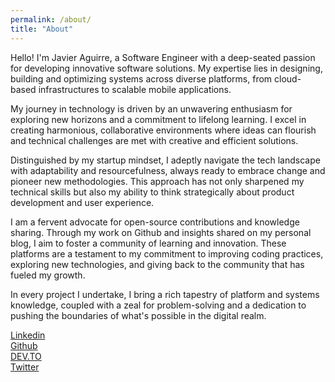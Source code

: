 ```yaml
---
permalink: /about/
title: "About"
---
```


Hello! I'm Javier Aguirre, a Software Engineer with a deep-seated passion for developing innovative software solutions. My expertise lies in designing, building and optimizing systems across diverse platforms, from cloud-based infrastructures to scalable mobile applications.

My journey in technology is driven by an unwavering enthusiasm for exploring new horizons and a commitment to lifelong learning. I excel in creating harmonious, collaborative environments where ideas can flourish and technical challenges are met with creative and efficient solutions.

Distinguished by my startup mindset, I adeptly navigate the tech landscape with adaptability and resourcefulness, always ready to embrace change and pioneer new methodologies. This approach has not only sharpened my technical skills but also my ability to think strategically about product development and user experience.

I am a fervent advocate for open-source contributions and knowledge sharing. Through my work on Github and insights shared on my personal blog, I aim to foster a community of learning and innovation. These platforms are a testament to my commitment to improving coding practices, exploring new technologies, and giving back to the community that has fueled my growth.

In every project I undertake, I bring a rich tapestry of platform and systems knowledge, coupled with a zeal for problem-solving and a dedication to pushing the boundaries of what's possible in the digital realm.

[Linkedin](https://www.linkedin.com/in/javaguirre/)<br />
[Github](https://github.com/javaguirre)<br />
[DEV.TO](https://dev.to/javaguirre)<br />
[Twitter](https://twitter.com/javaguirre)
